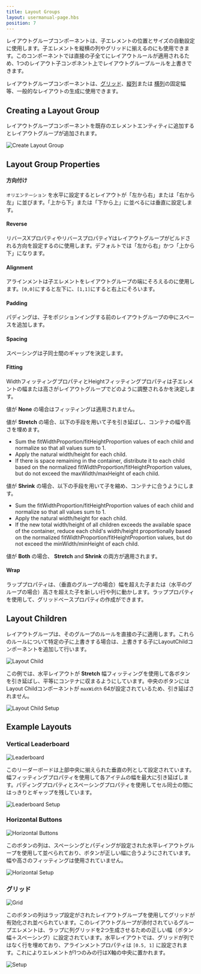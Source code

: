 ```yaml
---
title: Layout Groups
layout: usermanual-page.hbs
position: 7
---
```


レイアウトグループコンポーネントは、子エレメントの位置とサイズの自動設定に使用します。子エレメントを縦横の列やグリッドに揃えるのにも使用できます。このコンポーネントでは直接の子全てにレイアウトルールが適用されるため、1つのレイアウト子コンポネント上でレイアウトグループルールを上書きできます。

レイアウトグループコンポーネントは、[グリッド][10]、[縦列][11]または [横列][12]の固定幅等、一般的なレイアウトの生成に使用できます。

## Creating a Layout Group

レイアウトグループコンポーネントを既存のエレメントエンティティに追加するとレイアウトグループが追加されます。

![Create Layout Group][1]

## Layout Group Properties

#### 方向付け

 `オリエンテーション` を水平に設定するとレイアウトが「左から右」または「右から左」に並びます。「上から下」または「下から上」に並べるには垂直に設定します。

#### Reverse

リバースXプロパティやリバースプロパティYはレイアウトグループがビルドされる方向を設定するのに使用します。デフォルトでは「左から右」かつ「上から下」になります。

#### Alignment

アラインメントは子エレメントをレイアウトグループの端にそろえるのに使用します。`[0,0]`にすると左下に、`[1,1]`にすると右上にそろいます。

#### Padding

パディングは、子をポジションイングする前のレイアウトグループの中にスペースを追加します。

#### Spacing

スペーシングは子同士間のギャップを決定します。

#### Fitting

WidthフィッティングプロパティとHeightフィッティングプロパティは子エレメントの幅または高さがレイアウトグループでどのように調整されるかを決定します。

値が **None** の場合はフィッティングは適用されません。

値が **Stretch** の場合、以下の手段を用いて子を引き延ばし、コンテナの幅や高さを埋めます。

* Sum the fitWidthProportion/fitHeightProportion values of each child and normalize so that all values sum to 1.
* Apply the natural width/height for each child.
* If there is space remaining in the container, distribute it to each child based on the normalized fitWidthProportion/fitHeightProportion values, but do not exceed the maxWidth/maxHeight of each child.

値が **Shrink** の場合、以下の手段を用いて子を縮め、コンテナに合うようにします。

* Sum the fitWidthProportion/fitHeightProportion values of each child and normalize so that all values sum to 1.
* Apply the natural width/height for each child.
* If the new total width/height of all children exceeds the available space of the container, reduce each child's width/height proportionally based on the normalized fitWidthProportion/fitHeightProportion values, but do not exceed the minWidth/minHeight of each child.

値が **Both** の場合、 **Stretch** and **Shrink** の両方が適用されます。

#### Wrap

ラッププロパティは、（垂直のグループの場合）幅を超えた子または（水平のグループの場合）高さを超えた子を新しい行や列に動かします。ラッププロパティを使用して、グリッドベースプロパティの作成ができます。

## Layout Children

レイアウトグループは、そのグループのルールを直接の子に適用します。これらのルールについて特定の子に上書きする場合は、上書きする子にLayoutChildコンポーネントを追加して行います。

![Layout Child][8]

この例では、水平レイアウトが **Stretch** 幅フィッティングを使用して各ボタンを引き延ばし、平等にコンテナに収まるようにしています。中央のボタンにはLayout Childコンポーネントが `maxWidth` 64が設定されているため、引き延ばされません。

![Layout Child Setup][9]


## Example Layouts

### Vertical Leaderboard

![Leaderboard][2]

このリーダーボードは上部中央に揃えられた垂直の列として設定されています。幅フィッティングプロパティを使用して各アイテムの幅を最大に引き延ばします。パディングプロパティとスペーシングプロパティを使用してセル同士の間にはっきりとギャップを残しています。

![Leaderboard Setup][3]

### Horizontal Buttons

![Horizontal Buttons][4]

このボタンの列は、スペーシングとパディングが設定された水平レイアウトグループを使用して並べられており、ボタンが正しい幅に合うようにされています。幅や高さのフィッティングは使用されていません。

![Horizontal Setup][5]

### グリッド

![Grid][6]

このボタンの列はラップ設定がされたレイアウトグループを使用してグリッドが有効化され並べられています。このレイアウトグループが添付されているグループエレメントは、ラップに列グリッドを2つ生成させるための正しい幅（ボタン幅＋スペーシング）に設定されています。水平レイアウトでは、グリッドが列ではなく行を埋めており、アラインメントプロパティは `[0.5, 1]` に設定されます。これによりエレメントが1つのみの行はX軸の中央に置かれます。

![Setup][7]

[1]: /images/user-manual/user-interface/layout-groups/create-layout-group.jpg
[2]: /images/user-manual/user-interface/layout-groups/leaderboard.jpg
[3]: /images/user-manual/user-interface/layout-groups/leaderboard-setup.jpg
[4]: /images/user-manual/user-interface/layout-groups/horizontal-layout.jpg
[5]: /images/user-manual/user-interface/layout-groups/horizontal-setup.jpg
[6]: /images/user-manual/user-interface/layout-groups/grid-layout.jpg
[7]: /images/user-manual/user-interface/layout-groups/grid-setup.jpg
[8]: /images/user-manual/user-interface/layout-groups/layout-child-max-width.jpg
[9]: /images/user-manual/user-interface/layout-groups/layout-child-setup.jpg

[10]: /user-manual/user-interface/layout-groups#grid
[11]: /user-manual/user-interface/layout-groups#vertical-leaderboard
[12]: /user-manual/user-interface/layout-groups#horizontal-buttons

